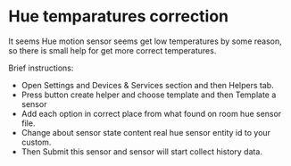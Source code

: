 # Hue temparatures correction

It seems Hue motion sensor seems get low temperatures by some reason, so there is small help for get more correct temperatures.


Brief instructions: 

- Open Settings and Devices & Services section and then Helpers tab.
- Press button create helper and choose template and then Template a sensor
- Add each option in correct place from what found on room hue sensor file.
- Change about sensor state content real hue sensor entity id to your custom.
- Then Submit this sensor and sensor will start collect history data. 

